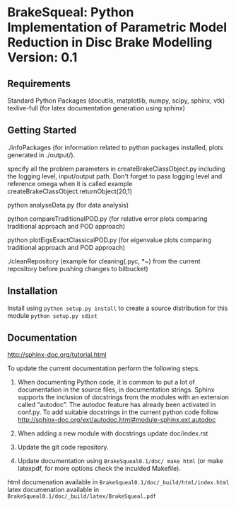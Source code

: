 BrakeSqueal: Python Implementation of Parametric Model Reduction in Disc Brake Modelling
Version: 0.1
========================================


Requirements
------------
Standard Python Packages (docutils, matplotlib, numpy, scipy, sphinx, vtk)
texlive-full (for latex documentation generation using sphinx)


Getting Started
---------------
./infoPackages (for information related to python packages installed, plots generated in ./output/<date/>).

specify all the problem parameters in createBrakeClassObject.py including the logging level, input/output path.
Don't forget to pass logging level and reference omega when it is called example createBrakeClassObject.returnObject(20,1)
 
python analyseData.py (for data analysis)

python compareTraditionalPOD.py (for relative error plots comparing traditional approach and POD approach)

python plotEigsExactClassicalPOD.py (for eigenvalue plots comparing traditional approach and POD approach)



./cleanRepository (example for cleaning(.pyc, *~) from the current repository before pushing changes to bitbucket)


Installation
---------------
Install using `python setup.py install`
to create a source distribution for this module `python setup.py sdist`


Documentation
---------------
http://sphinx-doc.org/tutorial.html

To update the current documentation perform the following steps.

1. When documenting Python code, it is common to put a lot of documentation in the source files, 
in documentation strings. Sphinx supports the inclusion of docstrings from the modules with an 
extension called “autodoc”. The autodoc feature has already been activated in conf.py. 
To add suitable docstrings in the current python code follow
http://sphinx-doc.org/ext/autodoc.html#module-sphinx.ext.autodoc 

2. When adding a new module with docstrings update doc/index.rst

3. Update the git code repository.

4. Update documentation using `BrakeSqueal0.1/doc/ make html` (or make latexpdf, for more options check the inculded Makefile).

html documenation available in `BrakeSqueal0.1/doc/_build/html/index.html`
latex documenation available in `BrakeSqueal0.1/doc/_build/latex/BrakeSqueal.pdf`